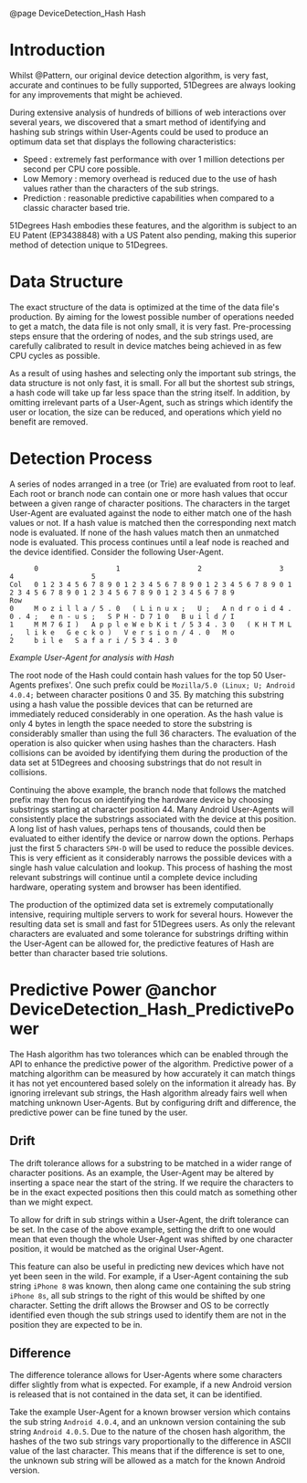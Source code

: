 @page DeviceDetection_Hash Hash

# Introduction
Whilst @Pattern, our original device detection algorithm, is very fast, accurate and continues to be fully supported, 51Degrees are always looking for any improvements that might be achieved.

During extensive analysis of hundreds of billions of web interactions over several years, we discovered that a smart method of identifying and hashing sub strings within User-Agents could be used to produce an optimum data set that displays the following characteristics:

- Speed : extremely fast performance with over 1 million detections per second per CPU core possible.
- Low Memory : memory overhead is reduced due to the use of hash values rather than the characters of the sub strings.
- Prediction : reasonable predictive capabilities when compared to a classic character based trie.

51Degrees Hash embodies these features, and the algorithm is subject to an EU Patent (EP3438848) with a US Patent also pending, making this superior method of detection unique to 51Degrees. 

# Data Structure
The exact structure of the data is optimized at the time of the data file's production. By aiming for the lowest possible number of operations needed to get a match, the data file is not only small, it is very fast. Pre-processing steps ensure that the ordering of nodes, and the sub strings used, are carefully calibrated to result in device matches being achieved in as few CPU cycles as possible.

As a result of using hashes and selecting only the important sub strings, the data structure is not only fast, it is small. For all but the shortest sub strings, a hash code will take up far less space than the string itself. In addition, by omitting irrelevant parts of a User-Agent, such as strings which identify the user or location, the size can be reduced, and operations which yield no benefit are removed.

# Detection Process
A series of nodes arranged in a tree (or Trie) are evaluated from root to leaf. Each root or branch node can contain one or more hash values that occur between a given range of character positions. The characters in the target User-Agent are evaluated against the node to either match one of the hash values or not. If a hash value is matched then the corresponding next match node is evaluated. If none of the hash values match then an unmatched node is evaluated. This process continues until a leaf node is reached and the device identified. Consider the following User-Agent.


```
      0                   1                   2                   3                   4                   5
Col   0 1 2 3 4 5 6 7 8 9 0 1 2 3 4 5 6 7 8 9 0 1 2 3 4 5 6 7 8 9 0 1 2 3 4 5 6 7 8 9 0 1 2 3 4 5 6 7 8 9 0 1 2 3 4 5 6 7 8 9
Row                                                                                                                          
0     M o z i l l a / 5 . 0   ( L i n u x ;   U ;   A n d r o i d 4 . 0 . 4 ;   e n - u s ;   S P H - D 7 1 0   B u i l d / I
1     M M 7 6 I )   A p p l e W e b K i t / 5 3 4 . 3 0   ( K H T M L ,   l i k e   G e c k o )   V e r s i o n / 4 . 0   M o
2     b i l e   S a f a r i / 5 3 4 . 3 0
```

*Example User-Agent for analysis with Hash*

The root node of the Hash could contain hash values for the top 50 User-Agents prefixes'. One such prefix could be `Mozilla/5.0 (Linux; U; Android 4.0.4;` between character positions 0 and 35. By matching this substring using a hash value the possible devices that can be returned are immediately reduced considerably in one operation. As the hash value is only 4 bytes in length the space needed to store the substring is considerably smaller than using the full 36 characters. The evaluation of the operation is also quicker when using hashes than the characters. Hash collisions can be avoided by identifying them during the production of the data set at 51Degrees and choosing substrings that do not result in collisions.

Continuing the above example, the branch node that follows the matched prefix may then focus on identifying the hardware device by choosing substrings starting at character position 44. Many Android User-Agents will consistently place the substrings associated with the device at this position. A long list of hash values, perhaps tens of thousands, could then be evaluated to either identify the device or narrow down the options. Perhaps just the first 5 characters `SPH-D` will be used to reduce the possible devices. This is very efficient as it considerably narrows the possible devices with a single hash value calculation and lookup. This process of hashing the most relevant substrings will continue until a complete device including hardware, operating system and browser has been identified. 

The production of the optimized data set is extremely computationally intensive, requiring multiple servers to work for several hours. However the resulting data set is small and fast for 51Degrees users. As only the relevant characters are evaluated and some tolerance for substrings drifting within the User-Agent can be allowed for, the predictive features of Hash are better than character based trie solutions.

# Predictive Power @anchor DeviceDetection_Hash_PredictivePower
The Hash algorithm has two tolerances which can be enabled through the API to enhance the predictive power of the algorithm. Predictive power of a matching algorithm can be measured by how accurately it can match things it has not yet encountered based solely on the information it already has. By ignoring irrelevant sub strings, the Hash algorithm already fairs well when matching unknown User-Agents. But by configuring drift and difference, the predictive power can be fine tuned by the user.

## Drift
The drift tolerance allows for a substring to be matched in a wider range of character positions. As an example, the User-Agent may be altered by inserting a space near the start of the string. If we require the characters to be in the exact expected positions then this could match as something other than we might expect.

To allow for drift in sub strings within a User-Agent, the drift tolerance can be set. In the case of the above example, setting the drift to one would mean that even though the whole User-Agent was shifted by one character position, it would be matched as the original User-Agent.

This feature can also be useful in predicting new devices which have not yet been seen in the wild. For example, if a User-Agent containing the sub string `iPhone 8` was known, then along came one containing the sub string `iPhone 8s`, all sub strings to the right of this would be shifted by one character. Setting the drift allows the Browser and OS to be correctly identified even though the sub strings used to identify them are not in the position they are expected to be in.

## Difference
The difference tolerance allows for User-Agents where some characters differ slightly from what is expected. For example, if a new Android version is released that is not contained in the data set, it can be identified.

Take the example User-Agent for a known browser version which contains the sub string `Android 4.0.4`, and an unknown version containing the sub string `Android 4.0.5`. Due to the nature of the chosen hash algorithm, the hashes of the two sub strings vary proportionally to the difference in ASCII value of the last character. This means that if the difference is set to one, the unknown sub string will be allowed as a match for the known Android version.